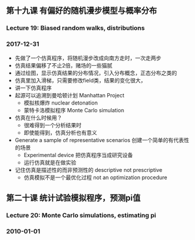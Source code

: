 ## 第十九课 有偏好的随机漫步模型与概率分布
### Lecture 19: Biased random walks, distributions
### 2017-12-31
* 先做了一个仿真程序，将随机漫步改成向南方走时，一次走两步
* 仿真结果偏移了不止2倍，赌场的一些猫腻
* 通过绘图，显示仿真结果的分布情况，引入分布概念，正态分布之类的
* 仿真里加入滑梯，只需要修改field类，结果的变化很大，
* 讲一下仿真程序
* 起源可以追溯到曼哈顿计划 Manhattan Project
    * 模拟核爆炸 nuclear detonation
    * 蒙特卡洛模拟程序 Monte Carlo simulation
* 仿真在什么时候用？
    * 很难得到一个分析结果时
    * 即使能得到，仿真分析也有意义
* Generate a sample of representative scenarios 创建一个简单的有代表性的场景
    * Experimental device 把仿真程序当成研究设备
    * 运行仿真就是在做实验
* 记住仿真是描述性的而非预测性的 descriptive not prescriptive
    * 仿真模拟不是一个最优化过程 not an optimization procedure

## 第二十课 统计试验模拟程序，预测pi值
### Lecture 20: Monte Carlo simulations, estimating pi
### 2010-01-01
